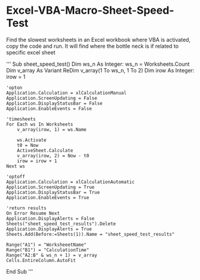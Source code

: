 # Excel-VBA-Macro-Sheet-Speed-Test
Find the slowest worksheets in an Excel workbook where VBA is activated, copy the code and run. It will find where the bottle neck is if related to specific excel sheet

'''
Sub sheet_speed_test()
    Dim ws_n As Integer: ws_n = Worksheets.Count
    Dim v_array As Variant
    ReDim v_array(1 To ws_n, 1 To 2)
    Dim irow As Integer: irow = 1
    
    'opton
    Application.Calculation = xlCalculationManual
    Application.ScreenUpdating = False
    Application.DisplayStatusBar = False
    Application.EnableEvents = False
    
    'timesheets
    For Each ws In Worksheets
        v_array(irow, 1) = ws.Name
        
        ws.Activate
        t0 = Now
        ActiveSheet.Calculate
        v_array(irow, 2) = Now - t0
        irow = irow + 1
    Next ws
    
    'optoff
    Application.Calculation = xlCalculationAutomatic
    Application.ScreenUpdating = True
    Application.DisplayStatusBar = True
    Application.EnableEvents = True
    
    'return results
    On Error Resume Next
    Application.DisplayAlerts = False
    Sheets("sheet_speed_test_results").Delete
    Application.DisplayAlerts = True
    Sheets.Add(Before:=Sheets(1)).Name = "sheet_speed_test_results"
    
    Range("A1") = "WorksheeetName"
    Range("B1") = "CalculationTime"
    Range("A2:B" & ws_n + 1) = v_array
    Cells.EntireColumn.AutoFit
End Sub
'''

